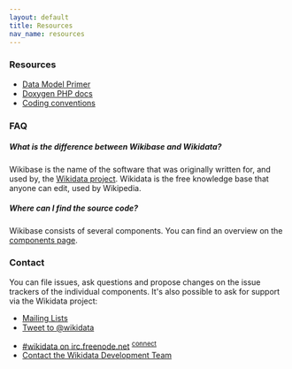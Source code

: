 ```yaml
---
layout: default
title: Resources
nav_name: resources
---
```


### Resources

* [Data Model Primer](https://www.mediawiki.org/wiki/Wikibase/DataModel/Primer)
* [Doxygen PHP docs](http://wbdoc.wmflabs.org/)
* [Coding conventions](https://www.mediawiki.org/wiki/Wikibase/Coding_conventions)

### FAQ

##### What is the difference between Wikibase and Wikidata?

Wikibase is the name of the software that was originally written for, and used by, the
[Wikidata project](https://www.wikidata.org/). Wikidata is the free knowledge base that
anyone can edit, used by Wikipedia.

##### Where can I find the source code?

Wikibase consists of several components. You can find an overview on the [components page]({{site.url}}/components).

### Contact

You can file issues, ask questions and propose changes on the issue trackers of the individual
components. It's also possible to ask for support via the Wikidata project:

- [Mailing Lists](https://www.mediawiki.org/wiki/Wikibase/Support)
- <a href="https://twitter.com/intent/tweet?screen_name=wikidata" class="twitter-mention-button" data-related="ja_wa">Tweet to @wikidata</a>
<script>!function(d,s,id){var js,fjs=d.getElementsByTagName(s)[0],p=/^http:/.test(d.location)?'http':'https';if(!d.getElementById(id)){js=d.createElement(s);js.id=id;js.src=p+'://platform.twitter.com/widgets.js';fjs.parentNode.insertBefore(js,fjs);}}(document, 'script', 'twitter-wjs');</script>
- [#wikidata on irc.freenode.net](irc://irc.freenode.net/wikidata) <sup>[connect](http://webchat.freenode.net/?channels=#wikidata)</sup>
- [Contact the Wikidata Development Team](https://www.wikidata.org/wiki/Wikidata:Contact_the_development_team)